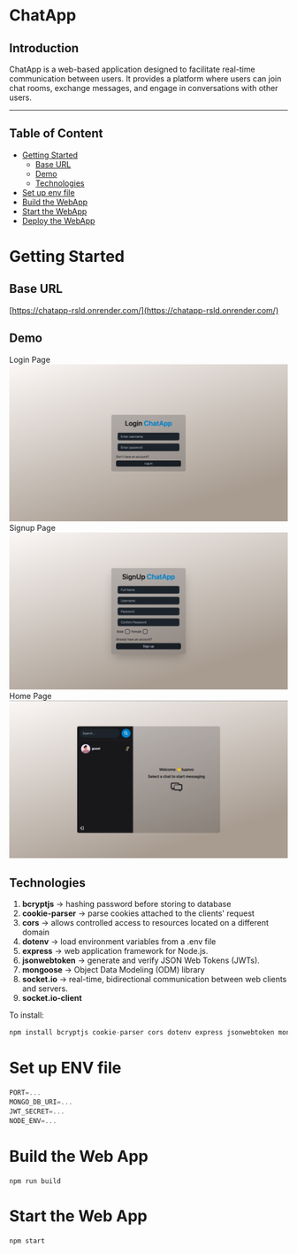 # ChatApp

## Introduction

ChatApp is a web-based application designed to facilitate real-time communication
between users. It provides a platform where users can join chat rooms, exchange messages,
and engage in conversations with other users.

---

## Table of Content

- [Getting Started](#getting-started)
  - [Base URL](#base-url)
  - [Demo](#demo)
  - [Technologies](#technologies)
- [Set up env file](#set-up-env-file)
- [Build the WebApp](#build-the-web-app)
- [Start the WebApp](#start-the-web-app)
- [Deploy the WebApp](#deploy-the-app)


# Getting Started

## Base URL
[https://chatapp-rsld.onrender.com/](https://chatapp-rsld.onrender.com/)
## Demo
Login Page
![image](./demo/login.png)
Signup Page
![image](./demo/signup.png)
Home Page
![image](./demo/home.png)

## Technologies
1. **bcryptjs** -> hashing password before storing to database
2. **cookie-parser** -> parse cookies attached to the clients' request
3. **cors** -> allows controlled access to resources located on a different domain
4. **dotenv** -> load environment variables from a .env file
5. **express** -> web application framework for Node.js.
6. **jsonwebtoken** -> generate and verify JSON Web Tokens (JWTs).
7. **mongoose** -> Object Data Modeling (ODM) library
8. **socket\.io** -> real-time, bidirectional communication between web clients and servers.
9. **socket\.io-client** 

To install:
```js
npm install bcryptjs cookie-parser cors dotenv express jsonwebtoken mongoose socket.io socket.io-client
```


# Set up ENV file
```js
PORT=...
MONGO_DB_URI=...
JWT_SECRET=...
NODE_ENV=...
```
# Build the Web App
```
npm run build
```
# Start the Web App
```
npm start
```






